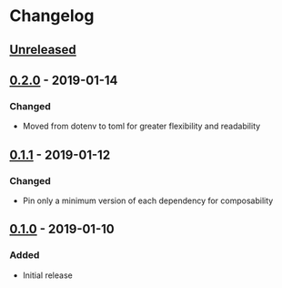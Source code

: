 # Changelog

## [Unreleased][]

[Unreleased]: https://github.com/chaostoolkit/chaosplatform-auth/compare/0.12.0...HEAD

## [0.2.0][] - 2019-01-14

[0.2.0]: https://github.com/chaostoolkit/chaosplatform-scheduling/compare/0.1.1...0.2.0

### Changed

-  Moved from dotenv to toml for greater flexibility and readability

## [0.1.1][] - 2019-01-12

[0.1.1]: https://github.com/chaostoolkit/chaosplatform-auth/compare/0.1.0...0.1.1

### Changed

-  Pin only a minimum version of each dependency for composability

## [0.1.0][] - 2019-01-10

[0.1.0]: https://github.com/chaostoolkit/chaosplatform-auth/tree/0.1.0

### Added

-   Initial release
